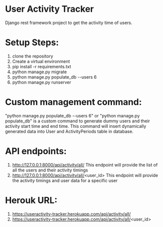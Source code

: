 # User Activity Tracker

Django rest framework project to get the activity time of users.

# Setup Steps:
1. clone the repository
1. Create a virtual environment
2. pip install -r requirements.txt
3. python manage.py migrate
4. python manage.py populate_db --users 6
5. python manage.py runserver

# Custom management command:
"python manage.py populate_db --users 6" or "python manage.py populate_db" is a custom command to generate dummy users and their activity start time and end time.
This command will insert dynamically generated data into User and ActivityPeriods table in database.

# API endpoints:
1. http://127.0.0.1:8000/api/activity/all/
This endpoint will provide the list of all the users and their activity timings
2. http://127.0.0.1:8000/api/activity/all/<user_id>
This endpoint will provide the activity timings and user data for a specific user

# Herouk URL:
1. https://useractivity-tracker.herokuapp.com/api/activity/all/
2. https://useractivity-tracker.herokuapp.com/api/activity/all/<user_id>
